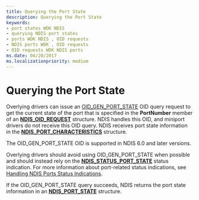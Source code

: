 ```yaml
---
title: Querying the Port State
description: Querying the Port State
keywords:
- port states WDK NDIS
- querying NDIS port states
- ports WDK NDIS , OID requests
- NDIS ports WDK , OID requests
- OID requests WDK NDIS ports
ms.date: 04/20/2017
ms.localizationpriority: medium
---
```


# Querying the Port State





Overlying drivers can issue an [OID\_GEN\_PORT\_STATE](./oid-gen-port-state.md) OID query request to get the current state of the port that is specified in the **PortNumber** member of an [**NDIS\_OID\_REQUEST**](/windows-hardware/drivers/ddi/oidrequest/ns-oidrequest-ndis_oid_request) structure. NDIS handles this OID, and miniport drivers do not receive this OID query. NDIS receives port state information in the [**NDIS\_PORT\_CHARACTERISTICS**](/windows-hardware/drivers/ddi/ntddndis/ns-ntddndis-_ndis_port_characteristics) structure.

The OID\_GEN\_PORT\_STATE OID is supported in NDIS 6.0 and later versions.

Overlying drivers should avoid using OID\_GEN\_PORT\_STATE when possible and should instead rely on the [**NDIS\_STATUS\_PORT\_STATE**](./ndis-status-port-state.md) status indication. For more information about port-related status indications, see [Handling NDIS Ports Status Indications](handling-ndis-ports-status-indications.md).

If the OID\_GEN\_PORT\_STATE query succeeds, NDIS returns the port state information in an [**NDIS\_PORT\_STATE**](/windows-hardware/drivers/ddi/ntddndis/ns-ntddndis-_ndis_port_state) structure.

 

